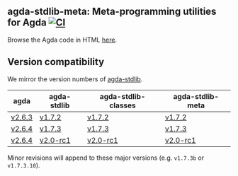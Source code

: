 ## agda-stdlib-meta: Meta-programming utilities for Agda [![CI](https://github.com/omelkonian/agda-stdlib-meta/workflows/CI/badge.svg)](https://github.com/omelkonian/agda-stdlib-meta/actions)

Browse the Agda code in HTML [here](https://omelkonian.github.io/agda-stdlib-meta).

## Version compatibility

We mirror the version numbers of [agda-stdlib](https://github.com/agda/agda-stdlib).

| **agda** | **agda-stdlib** | **agda-stdlib-classes** | **agda-stdlib-meta** |
|----------|-----------------|-------------------------|-----------------|
| [v2.6.3](https://github.com/agda/agda/releases/tag/v2.6.3) | [v1.7.2](https://github.com/agda/agda-stdlib/releases/tag/v1.7.2) | [v1.7.2](https://github.com/omelkonian/agda-stdlib-classes/releases/tag/v1.7.2) | [v1.7.2](https://github.com/omelkonian/agda-stdlib-meta/releases/tag/v1.7.2) |
| [v2.6.4](https://github.com/agda/agda/releases/tag/v2.6.3) | [v1.7.3](https://github.com/agda/agda-stdlib/releases/tag/v1.7.3) | [v1.7.3](https://github.com/omelkonian/agda-stdlib-classes/releases/tag/v1.7.3) | [v1.7.3](https://github.com/omelkonian/agda-stdlib-meta/releases/tag/v1.7.3) |
| [v2.6.4](https://github.com/agda/agda/releases/tag/v2.6.3) | [v2.0-rc1](https://github.com/agda/agda-stdlib/releases/tag/v2.0-rc1) | [v2.0-rc1](https://github.com/omelkonian/agda-stdlib-classes/releases/tag/v2.0-rc1) | [v2.0-rc1](https://github.com/omelkonian/agda-stdlib-meta/releases/tag/v2.0-rc1) |

Minor revisions will append to these major versions (e.g. `v1.7.3b` or `v1.7.3.10`).
